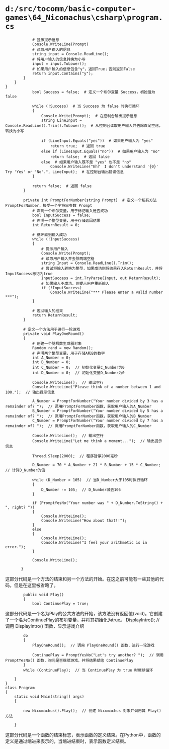 # `d:/src/tocomm/basic-computer-games\64_Nicomachus\csharp\program.cs`

```
            # 显示提示信息
            Console.WriteLine(Prompt)
            # 读取用户输入的信息
            string input = Console.ReadLine();
            # 将用户输入的信息转换为小写
            input = input.ToLower();
            # 如果用户输入的信息包含"y"，返回True；否则返回False
            return input.Contains("y");
        }
    }
}
            bool Success = false;  # 定义一个布尔变量 Success，初始值为 false

            while (!Success)  # 当 Success 为 false 时执行循环
            {
                Console.Write(Prompt);  # 在控制台输出提示信息
                string LineInput = Console.ReadLine().Trim().ToLower();  # 从控制台读取用户输入并去除首尾空格，转换为小写

                if (LineInput.Equals("yes"))  # 如果用户输入为 "yes"
                    return true;  # 返回 true
                else if (LineInput.Equals("no"))  # 如果用户输入为 "no"
                    return false;  # 返回 false
                else  # 如果用户输入既不是 "yes" 也不是 "no"
                    Console.WriteLine("Eh?  I don't understand '{0}'  Try 'Yes' or 'No'.", LineInput);  # 在控制台输出错误信息
            }

            return false;  # 返回 false
        }

        private int PromptForNumber(string Prompt)  # 定义一个私有方法 PromptForNumber，接受一个字符串参数 Prompt
            # 声明一个布尔变量，用于标记输入是否成功
            bool InputSuccess = false;
            # 声明一个整型变量，用于存储返回结果
            int ReturnResult = 0;

            # 循环直到输入成功
            while (!InputSuccess)
            {
                # 提示用户输入
                Console.Write(Prompt);
                # 读取用户输入并去除两端空格
                string Input = Console.ReadLine().Trim();
                # 尝试将输入转换为整型，如果成功则将结果存入ReturnResult，并将InputSuccess标记为true
                InputSuccess = int.TryParse(Input, out ReturnResult);
                # 如果输入不成功，则提示用户重新输入
                if (!InputSuccess)
                    Console.WriteLine("*** Please enter a valid number ***");
            }   

            # 返回输入的结果
            return ReturnResult;
        }

        # 定义一个方法用于进行一轮游戏
        private void PlayOneRound()
        {
            # 创建一个随机数生成器对象
            Random rand = new Random();
            # 声明两个整型变量，用于存储A和B的数字
            int A_Number = 0;
            int B_Number = 0;
            int C_Number = 0;  // 初始化变量C_Number为0
            int D_Number = 0;  // 初始化变量D_Number为0

            Console.WriteLine();  // 输出空行
            Console.WriteLine("Please think of a number between 1 and 100.");  // 输出提示信息

            A_Number = PromptForNumber("Your number divided by 3 has a remainder of? ");  // 调用PromptForNumber函数，获取用户输入的A_Number
            B_Number = PromptForNumber("Your number divided by 5 has a remainder of? ");  // 调用PromptForNumber函数，获取用户输入的B_Number
            C_Number = PromptForNumber("Your number divided by 7 has a remainder of? ");  // 调用PromptForNumber函数，获取用户输入的C_Number

            Console.WriteLine();  // 输出空行
            Console.WriteLine("Let me think a moment...");  // 输出提示信息

            Thread.Sleep(2000);  // 程序暂停2000毫秒

            D_Number = 70 * A_Number + 21 * B_Number + 15 * C_Number;  // 计算D_Number的值

            while (D_Number > 105)  // 当D_Number大于105时执行循环
            {
                D_Number -= 105;  // D_Number减去105
            }

            if (PromptYesNo("Your number was " + D_Number.ToString() + ", right? "))
            {
                Console.WriteLine();
                Console.WriteLine("How about that!!");
            }
            else
            {
                Console.WriteLine();
                Console.WriteLine("I feel your arithmetic is in error.");
            }

            Console.WriteLine();

       }
```
这部分代码是一个方法的结束和另一个方法的开始。在这之前可能有一些其他的代码，但是在这里被省略了。

```
        public void Play()
        {
            bool ContinuePlay = true;
```
这部分代码是一个名为Play的公共方法的开始，该方法没有返回值(void)。它创建了一个名为ContinuePlay的布尔变量，并将其初始化为true。
            DisplayIntro();  // 调用 DisplayIntro() 函数，显示游戏介绍

            do 
            {
                PlayOneRound();  // 调用 PlayOneRound() 函数，进行一轮游戏

                ContinuePlay = PromptYesNo("Let's try another? ");  // 调用 PromptYesNo() 函数，询问是否继续游戏，并将结果赋给 ContinuePlay
            }
            while (ContinuePlay);  // 当 ContinuePlay 为 true 时继续循环

        }
    }
    class Program
    {
        static void Main(string[] args)
        {

            new Nicomachus().Play();  // 创建 Nicomachus 对象并调用其 Play() 方法

        }
这部分代码是一个函数的结束标志，表示函数的定义结束。在Python中，函数的定义是通过缩进来表示的，当缩进结束时，表示函数定义结束。
```